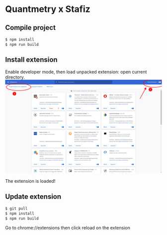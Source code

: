 # Quantmetry x Stafiz

## Compile project

```
$ npm install
$ npm run build
```


## Install extension

Enable developer mode, then load unpacked extension: open current directory.
![Doc 1](doc-1.png)

The extension is loaded!

## Update extension 

```
$ git pull
$ npm install
$ npm run build
```

Go to chrome://extensions then click reload on the extension